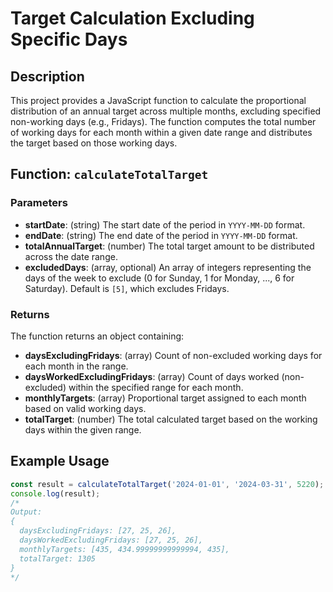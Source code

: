 # Target Calculation Excluding Specific Days

## Description
This project provides a JavaScript function to calculate the proportional distribution of an annual target across multiple months, excluding specified non-working days (e.g., Fridays). The function computes the total number of working days for each month within a given date range and distributes the target based on those working days.

## Function: `calculateTotalTarget`

### Parameters
- **startDate**: (string) The start date of the period in `YYYY-MM-DD` format.
- **endDate**: (string) The end date of the period in `YYYY-MM-DD` format.
- **totalAnnualTarget**: (number) The total target amount to be distributed across the date range.
- **excludedDays**: (array, optional) An array of integers representing the days of the week to exclude (0 for Sunday, 1 for Monday, ..., 6 for Saturday). Default is `[5]`, which excludes Fridays.

### Returns
The function returns an object containing:
- **daysExcludingFridays**: (array) Count of non-excluded working days for each month in the range.
- **daysWorkedExcludingFridays**: (array) Count of days worked (non-excluded) within the specified range for each month.
- **monthlyTargets**: (array) Proportional target assigned to each month based on valid working days.
- **totalTarget**: (number) The total calculated target based on the working days within the given range.

## Example Usage
```javascript
const result = calculateTotalTarget('2024-01-01', '2024-03-31', 5220);
console.log(result);
/*
Output:
{
  daysExcludingFridays: [27, 25, 26],
  daysWorkedExcludingFridays: [27, 25, 26],
  monthlyTargets: [435, 434.99999999999994, 435],
  totalTarget: 1305
}
*/

